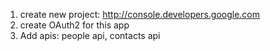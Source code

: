 1) create new project: http://console.developers.google.com
2) create OAuth2 for this app
3) Add apis: people api, contacts api
